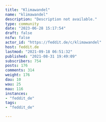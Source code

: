 ```yaml
---
title: "Klimawandel" 
name: "klimawandel"
description: "Description not available."
type: community
date: "2023-06-28 15:17:54"
draft: false
nsfw: false
actor_id: "https://feddit.de/c/klimawandel"
host: feddit.de
lastmod: "2021-09-18 06:51:32"
published: "2021-08-31 19:49:09"
subscribers: 754
posts: 176
comments: 314
weight: 176
dau: 10
wau: 25
mau: 116
instances:
- "feddit_de"
tags: 
- "feddit_de"

---
```

